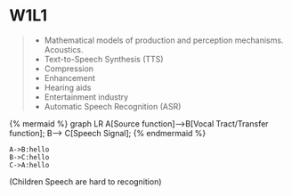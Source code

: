 # W1L1

> * Mathematical models of production and perception mechanisms. Acoustics.
> * Text-to-Speech Synthesis \(TTS\)
> * Compression
> * Enhancement
> * Hearing aids
> * Entertainment industry
> * Automatic Speech Recognition \(ASR\)

{% mermaid %}
graph LR
A[Source function]-->B[Vocal Tract/Transfer function];
B--> C[Speech Signal];
{% endmermaid %}


```sequence
A->B:hello 
B->C:hello
C->A:hello
```

\(Children Speech are hard to recognition)
